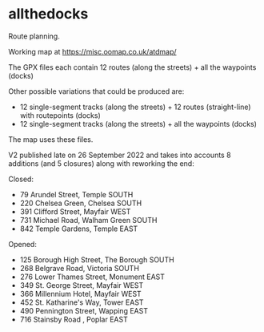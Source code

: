 # allthedocks

Route planning.

Working map at https://misc.oomap.co.uk/atdmap/

The GPX files each contain 12 routes (along the streets) + all the waypoints (docks)

Other possible variations that could be produced are:
* 12 single-segment tracks (along the streets) + 12 routes (straight-line) with routepoints (docks)
* 12 single-segment tracks (along the streets) + all the waypoints (docks)

The map uses these files. 

V2 published late on 26 September 2022 and takes into accounts 8 additions (and 5 closures) along with reworking the end:

Closed: 
* 79	Arundel Street, Temple SOUTH
* 220	Chelsea Green, Chelsea SOUTH
* 391	Clifford Street, Mayfair WEST
* 731	Michael Road, Walham Green SOUTH
* 842	Temple Gardens, Temple EAST

Opened: 
* 125	Borough High Street, The Borough SOUTH
* 268 Belgrave Road, Victoria SOUTH
* 276 Lower Thames Street, Monument EAST
* 349	St. George Street, Mayfair WEST
* 366	Millennium Hotel, Mayfair WEST
* 452	St. Katharine's Way, Tower EAST
* 490	Pennington Street, Wapping EAST
* 716	Stainsby Road , Poplar EAST
